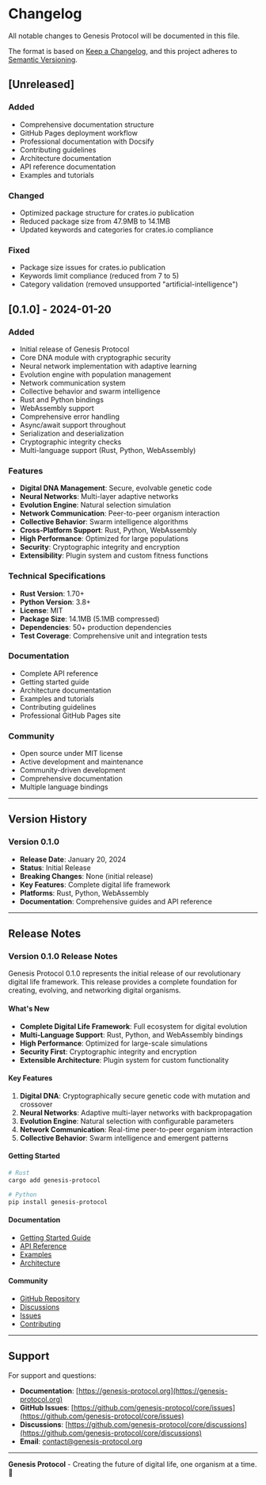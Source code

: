 # Changelog

All notable changes to Genesis Protocol will be documented in this file.

The format is based on [Keep a Changelog](https://keepachangelog.com/en/1.0.0/),
and this project adheres to [Semantic Versioning](https://semver.org/spec/v2.0.0.html).

## [Unreleased]

### Added
- Comprehensive documentation structure
- GitHub Pages deployment workflow
- Professional documentation with Docsify
- Contributing guidelines
- Architecture documentation
- API reference documentation
- Examples and tutorials

### Changed
- Optimized package structure for crates.io publication
- Reduced package size from 47.9MB to 14.1MB
- Updated keywords and categories for crates.io compliance

### Fixed
- Package size issues for crates.io publication
- Keywords limit compliance (reduced from 7 to 5)
- Category validation (removed unsupported "artificial-intelligence")

## [0.1.0] - 2024-01-20

### Added
- Initial release of Genesis Protocol
- Core DNA module with cryptographic security
- Neural network implementation with adaptive learning
- Evolution engine with population management
- Network communication system
- Collective behavior and swarm intelligence
- Rust and Python bindings
- WebAssembly support
- Comprehensive error handling
- Async/await support throughout
- Serialization and deserialization
- Cryptographic integrity checks
- Multi-language support (Rust, Python, WebAssembly)

### Features
- **Digital DNA Management**: Secure, evolvable genetic code
- **Neural Networks**: Multi-layer adaptive networks
- **Evolution Engine**: Natural selection simulation
- **Network Communication**: Peer-to-peer organism interaction
- **Collective Behavior**: Swarm intelligence algorithms
- **Cross-Platform Support**: Rust, Python, WebAssembly
- **High Performance**: Optimized for large populations
- **Security**: Cryptographic integrity and encryption
- **Extensibility**: Plugin system and custom fitness functions

### Technical Specifications
- **Rust Version**: 1.70+
- **Python Version**: 3.8+
- **License**: MIT
- **Package Size**: 14.1MB (5.1MB compressed)
- **Dependencies**: 50+ production dependencies
- **Test Coverage**: Comprehensive unit and integration tests

### Documentation
- Complete API reference
- Getting started guide
- Architecture documentation
- Examples and tutorials
- Contributing guidelines
- Professional GitHub Pages site

### Community
- Open source under MIT license
- Active development and maintenance
- Community-driven development
- Comprehensive documentation
- Multiple language bindings

---

## Version History

### Version 0.1.0
- **Release Date**: January 20, 2024
- **Status**: Initial Release
- **Breaking Changes**: None (initial release)
- **Key Features**: Complete digital life framework
- **Platforms**: Rust, Python, WebAssembly
- **Documentation**: Comprehensive guides and API reference

---

## Release Notes

### Version 0.1.0 Release Notes

Genesis Protocol 0.1.0 represents the initial release of our revolutionary digital life framework. This release provides a complete foundation for creating, evolving, and networking digital organisms.

#### What's New
- **Complete Digital Life Framework**: Full ecosystem for digital evolution
- **Multi-Language Support**: Rust, Python, and WebAssembly bindings
- **High Performance**: Optimized for large-scale simulations
- **Security First**: Cryptographic integrity and encryption
- **Extensible Architecture**: Plugin system for custom functionality

#### Key Features
1. **Digital DNA**: Cryptographically secure genetic code with mutation and crossover
2. **Neural Networks**: Adaptive multi-layer networks with backpropagation
3. **Evolution Engine**: Natural selection with configurable parameters
4. **Network Communication**: Real-time peer-to-peer organism interaction
5. **Collective Behavior**: Swarm intelligence and emergent patterns

#### Getting Started
```bash
# Rust
cargo add genesis-protocol

# Python
pip install genesis-protocol
```

#### Documentation
- [Getting Started Guide](https://genesis-protocol.org/getting-started)
- [API Reference](https://genesis-protocol.org/api-reference)
- [Examples](https://genesis-protocol.org/examples)
- [Architecture](https://genesis-protocol.org/architecture)

#### Community
- [GitHub Repository](https://github.com/genesis-protocol/core)
- [Discussions](https://github.com/genesis-protocol/core/discussions)
- [Issues](https://github.com/genesis-protocol/core/issues)
- [Contributing](https://genesis-protocol.org/contributing)

---

## Support

For support and questions:
- **Documentation**: [https://genesis-protocol.org](https://genesis-protocol.org)
- **GitHub Issues**: [https://github.com/genesis-protocol/core/issues](https://github.com/genesis-protocol/core/issues)
- **Discussions**: [https://github.com/genesis-protocol/core/discussions](https://github.com/genesis-protocol/core/discussions)
- **Email**: [contact@genesis-protocol.org](mailto:contact@genesis-protocol.org)

---

**Genesis Protocol** - Creating the future of digital life, one organism at a time. 🧬 